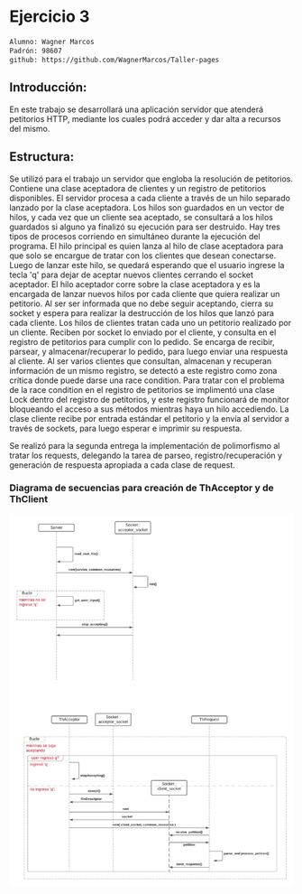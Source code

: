 # Ejercicio 3

    Alumno: Wagner Marcos
    Padrón: 98607
    github: https://github.com/WagnerMarcos/Taller-pages


## Introducción:

En este trabajo se desarrollará una aplicación servidor que atenderá petitorios HTTP, mediante los cuales podrá acceder y
dar alta a recursos del mismo.

## Estructura:

Se utilizó para el trabajo un servidor que engloba la resolución de petitorios. Contiene una clase aceptadora de clientes y un registro de petitorios disponibles.
El servidor procesa a cada cliente a través de un hilo separado lanzado por la clase aceptadora. Los hilos son guardados en un vector de hilos, y cada vez que un cliente sea aceptado, se consultará a los hilos guardados si alguno ya finalizó su ejecución para ser destruido.
Hay tres tipos de procesos corriendo en simultáneo durante la ejecución del programa. 
    El hilo principal es quien lanza al hilo de clase aceptadora para que solo se encargue de tratar con los clientes que desean conectarse. Luego de lanzar este hilo, se quedará esperando que el usuario ingrese la tecla 'q' para dejar de aceptar nuevos clientes cerrando el socket aceptador. 
    El hilo aceptador corre sobre la clase aceptadora y es la encargada de lanzar nuevos hilos por cada cliente que quiera realizar un petitorio. Al ser ser informada que no debe seguir aceptando, cierra su socket y espera para realizar la destrucción de los hilos que lanzó para cada cliente.
    Los hilos de clientes tratan cada uno un petitorio realizado por un cliente. Reciben por socket lo enviado por el cliente, y consulta en el registro de petitorios para cumplir con lo pedido. Se encarga de recibir, parsear, y almacenar/recuperar lo pedido, para luego enviar una respuesta al cliente. Al ser varios clientes que consultan, almacenan y recuperan información de un mismo registro, se detectó a este registro como zona crítica donde puede darse una race condition.
Para tratar con el problema de la race condition en el registro de petitorios se implimentó una clase Lock dentro del registro de petitorios, y este registro funcionará de monitor bloqueando el acceso a sus métodos mientras haya un hilo accediendo.
La clase cliente recibe por entrada estándar el petitorio y la envía al servidor a través de sockets, para luego esperar e imprimir su respuesta.

Se realizó para la segunda entrega la implementación de polimorfismo al tratar los requests, delegando la tarea de parseo, registro/recuperación y generación de respuesta apropiada a cada clase de request.

### Diagrama de secuencias para creación de ThAcceptor y de ThClient

![Diagrama de secuencia](https://github.com/WagnerMarcos/Taller-pages/blob/master/tp3.png?raw=true)